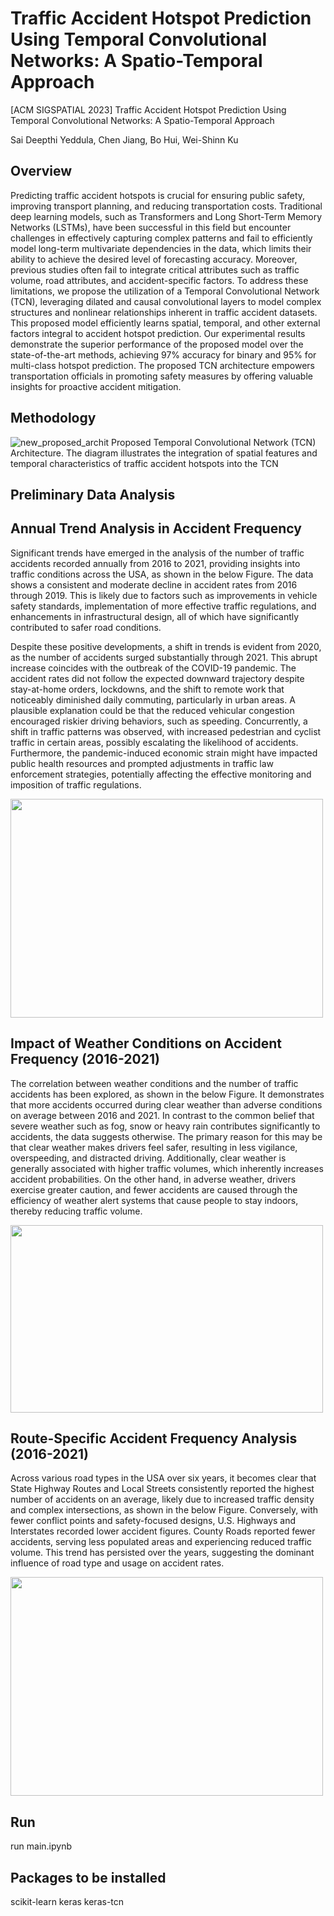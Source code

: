 # Traffic Accident Hotspot Prediction Using Temporal Convolutional Networks: A Spatio-Temporal Approach

[ACM SIGSPATIAL 2023] Traffic Accident Hotspot Prediction Using Temporal Convolutional Networks: A Spatio-Temporal Approach

Sai Deepthi Yeddula, Chen Jiang, Bo Hui, Wei-Shinn Ku

## Overview
Predicting traffic accident hotspots is crucial for ensuring public safety, improving transport planning, and reducing transportation costs. Traditional deep learning models, such as Transformers and Long Short-Term Memory Networks (LSTMs), have been successful in this field but encounter challenges in effectively capturing complex patterns and fail to efficiently model long-term multivariate dependencies in the data, which limits their ability to achieve the desired level of forecasting accuracy. Moreover, previous studies often fail to integrate critical attributes such as traffic volume, road attributes, and accident-specific factors. To address these limitations, we propose the utilization of a Temporal Convolutional Network (TCN),  leveraging dilated and causal convolutional layers to model complex structures and nonlinear relationships inherent in traffic accident datasets. This proposed model efficiently learns spatial, temporal, and other external factors integral to accident hotspot prediction. Our experimental results demonstrate the superior performance of the proposed model over the state-of-the-art methods, achieving 97\% accuracy for binary and 95\% for multi-class hotspot prediction. The proposed TCN architecture empowers transportation officials in promoting safety measures by offering valuable insights for proactive accident mitigation.

## Methodology
![new_proposed_archit](https://github.com/SaiDeepthiYeddula/TCN_Accident-Hotspot-Predict/assets/42706378/4cf46a45-6cd1-45ed-bfbf-5a6471dfc814)
Proposed Temporal Convolutional Network (TCN) Architecture. The diagram illustrates the integration of spatial features and temporal characteristics of traffic accident hotspots into the TCN

## Preliminary Data Analysis

## Annual Trend Analysis in Accident Frequency
Significant trends have emerged in the analysis of the number of traffic accidents recorded annually from 2016 to 2021, providing insights into traffic conditions across the USA, as shown in the below Figure. The data shows a consistent and moderate decline in accident rates from 2016 through 2019. This is likely due to factors such as improvements in vehicle safety standards, implementation of more effective traffic regulations, and enhancements in infrastructural design, all of which have significantly contributed to safer road conditions.

Despite these positive developments, a shift in trends is evident from 2020, as the number of accidents surged substantially through 2021. This abrupt increase coincides with the outbreak of the COVID-19 pandemic. The accident rates did not follow the expected downward trajectory despite stay-at-home orders, lockdowns, and the shift to remote work that noticeably diminished daily commuting, particularly in urban areas. A plausible explanation could be that the reduced vehicular congestion encouraged riskier driving behaviors, such as speeding. Concurrently, a shift in traffic patterns was observed, with increased pedestrian and cyclist traffic in certain areas, possibly escalating the likelihood of accidents. Furthermore, the pandemic-induced economic strain might have impacted public health resources and prompted adjustments in traffic law enforcement strategies, potentially affecting the effective monitoring and imposition of traffic regulations.

<img src="https://github.com/SaiDeepthiYeddula/TCN_Accident-Hotspot-Predict/assets/42706378/897f0239-f7a6-4381-85df-ec0d5dcd086d/" width="500" height="350">

## Impact of Weather Conditions on Accident Frequency (2016-2021)
The correlation between weather conditions and the number of traffic accidents has been explored, as shown in the below Figure. It demonstrates that more accidents occurred during clear weather than adverse conditions on average between 2016 and 2021. In contrast to the common belief that severe weather such as fog, snow or heavy rain contributes significantly to accidents, the data suggests otherwise. The primary reason for this may be that clear weather makes drivers feel safer, resulting in less vigilance, overspeeding, and distracted driving.  Additionally, clear weather is generally associated with higher traffic volumes, which inherently increases accident probabilities. On the other hand, in adverse weather, drivers exercise greater caution, and fewer accidents are caused through the efficiency of weather alert systems that cause people to stay indoors, thereby reducing traffic volume.

<img src="https://github.com/SaiDeepthiYeddula/TCN_Accident-Hotspot-Predict/assets/42706378/e10ca293-770f-42dd-a7d7-e4a409967dc4" width="500" height="300">

## Route-Specific Accident Frequency Analysis (2016-2021)
Across various road types in the USA over six years, it becomes clear that State Highway Routes and Local Streets consistently reported the highest number of accidents on an average, likely due to increased traffic density and complex intersections, as shown in the below Figure. Conversely, with fewer conflict points and safety-focused designs, U.S. Highways and Interstates recorded lower accident figures. County Roads reported fewer accidents, serving less populated areas and experiencing reduced traffic volume. This trend has persisted over the years, suggesting the dominant influence of road type and usage on accident rates. 

<img src="https://github.com/SaiDeepthiYeddula/TCN_Accident-Hotspot-Predict/assets/42706378/f1181231-4289-4c69-9427-7ed31c310f16" width="500" height="350">

## Run
run main.ipynb

## Packages to be installed
scikit-learn
keras
keras-tcn
